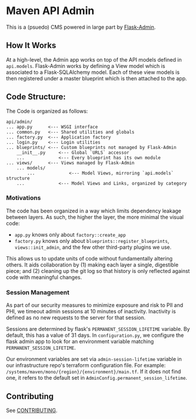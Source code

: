 # Maven API Admin
This is a (psuedo) CMS powered in large part by
[Flask-Admin](https://flask-admin.readthedocs.io/en/latest/).

## How It Works
At a high-level, the Admin app works on top of the API models defined in
`api.models`. Flask-Admin works by defining a View model which is
associated to a Flask-SQLAlchemy model. Each of these view models is
then registered under a master blueprint which is then attached to the
app.

## Code Structure:
The Code is organized as follows:

    api/admin/
    ... app.py      <--- WSGI interface
    ... common.py   <--- Shared utilities and globals
    ... factory.py  <--- Application factory
    ... login.py    <--- Login utilities
    ... blueprints/ <--- Custom blueprints not managed by Flask-Admin
        __init__.py     <--- Global `URLS` accessor
        ...             <--- Every blueprint has its own module
    ... views/      <--- Views managed by Flask-Admin
        ... models/
            ...             <--- Model Views, mirroring `api.models` structure
        ...             <--- Model Views and Links, organized by category

### Motivations
The code has been organized in a way which limits dependency leakage
between layers. As such, the higher the layer, the more minimal the
visual code:

- `app.py` knows only about `factory::create_app`
- `factory.py` knows only about `blueprints::register_blueprints`,
  `views::init_admin`, and the few other third-party plugins we use.

This allows us to update units of code without fundamentally altering
others. It aids collaboration by (1) making each layer a single,
digestible piece; and (2) cleaning up the git log so that history is
only reflected against code with meaningful changes.

### Session Management
As part of our security measures to minimize exposure and risk to PII
and PHI, we timeout admin sessions at 10 minutes of inactivity.
Inactivity is defined as no new requests to the server for that session.

Sessions are determined by flask's `PERMANENT_SESSION_LIFETIME` variable.
By default, this has a value of 31 days. In `configuration.py`, we
configure the flask admin app to look for an environment variable
matching `PERMANENT_SESSION_LIFETIME`.

Our environment variables
are set via `admin-session-lifetime` variable in our infrastructure repo's
terraform configuration file. For example:
`/systems/maven/mono/{region}/{environment}/main.tf`.
If it does not find one, it refers to the default set in
`AdminConfig.permanent_session_lifetime`.

## Contributing
See [CONTRIBUTING](CONTRIBUTING.md).
